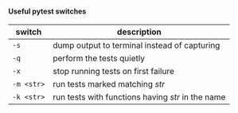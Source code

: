 #### Useful pytest switches
| switch | description |
|-|-|
| `-s` | dump output to terminal instead of capturing |
| `-q` | perform the tests quietly |
| `-x` | stop running tests on first failure |
| `-m <str>` | run tests marked matching *str* |
| `-k <str>` | run tests with functions having *str* in the name |  